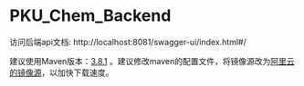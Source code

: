 # PKU_Chem_Backend

访问后端api文档: http://localhost:8081/swagger-ui/index.html#/

建议使用Maven版本：[3.8.1](https://archive.apache.org/dist/maven/maven-3/3.8.1/binaries/) 。建议修改maven的配置文件，将镜像源改为[阿里云的镜像源](https://developer.aliyun.com/mirror/maven)，以加快下载速度。